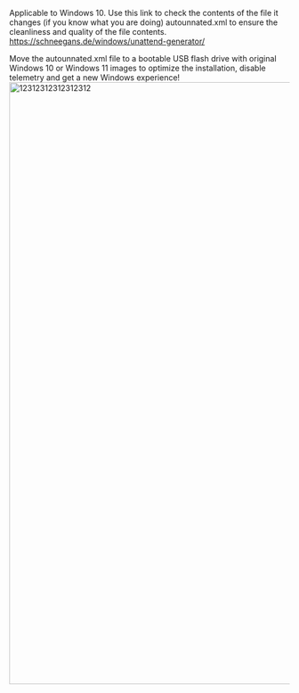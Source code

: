 Applicable to Windows 10.
Use this link to check the contents of the file it changes (if you know what you are doing) autounnated.xml to ensure the cleanliness and quality of the file contents.
https://schneegans.de/windows/unattend-generator/

Move the autounnated.xml file to a bootable USB flash drive with original Windows 10 or Windows 11 images to optimize the installation, disable telemetry and get a new Windows experience!
<img width="1920" height="1080" alt="12312312312312312" src="https://github.com/user-attachments/assets/0368ea3f-ccf6-4b86-9ae7-6b1d465cca5d" />
